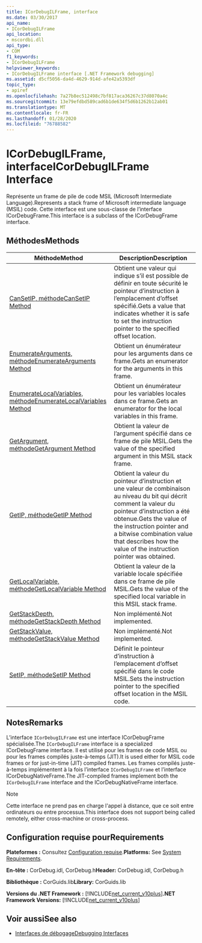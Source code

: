 ```yaml
---
title: ICorDebugILFrame, interface
ms.date: 03/30/2017
api_name:
- ICorDebugILFrame
api_location:
- mscordbi.dll
api_type:
- COM
f1_keywords:
- ICorDebugILFrame
helpviewer_keywords:
- ICorDebugILFrame interface [.NET Framework debugging]
ms.assetid: d5cf5056-da4d-4629-914d-afe42a5393df
topic_type:
- apiref
ms.openlocfilehash: 7a27b8ec512498c7bf817aca36267c37d8070a4c
ms.sourcegitcommit: 13e79efdbd589cad6b1de634f5d6b1262b12ab01
ms.translationtype: MT
ms.contentlocale: fr-FR
ms.lasthandoff: 01/28/2020
ms.locfileid: "76788582"
---
```

# <a name="icordebugilframe-interface"></a><span data-ttu-id="a3523-102">ICorDebugILFrame, interface</span><span class="sxs-lookup"><span data-stu-id="a3523-102">ICorDebugILFrame Interface</span></span>

<span data-ttu-id="a3523-103">Représente un frame de pile de code MSIL (Microsoft Intermediate Language).</span><span class="sxs-lookup"><span data-stu-id="a3523-103">Represents a stack frame of Microsoft intermediate language (MSIL) code.</span></span> <span data-ttu-id="a3523-104">Cette interface est une sous-classe de l’interface ICorDebugFrame.</span><span class="sxs-lookup"><span data-stu-id="a3523-104">This interface is a subclass of the ICorDebugFrame interface.</span></span>  
  
## <a name="methods"></a><span data-ttu-id="a3523-105">Méthodes</span><span class="sxs-lookup"><span data-stu-id="a3523-105">Methods</span></span>  
  
|<span data-ttu-id="a3523-106">Méthode</span><span class="sxs-lookup"><span data-stu-id="a3523-106">Method</span></span>|<span data-ttu-id="a3523-107">Description</span><span class="sxs-lookup"><span data-stu-id="a3523-107">Description</span></span>|  
|------------|-----------------|  
|[<span data-ttu-id="a3523-108">CanSetIP, méthode</span><span class="sxs-lookup"><span data-stu-id="a3523-108">CanSetIP Method</span></span>](icordebugilframe-cansetip-method.md)|<span data-ttu-id="a3523-109">Obtient une valeur qui indique s’il est possible de définir en toute sécurité le pointeur d’instruction à l’emplacement d’offset spécifié.</span><span class="sxs-lookup"><span data-stu-id="a3523-109">Gets a value that indicates whether it is safe to set the instruction pointer to the specified offset location.</span></span>|  
|[<span data-ttu-id="a3523-110">EnumerateArguments, méthode</span><span class="sxs-lookup"><span data-stu-id="a3523-110">EnumerateArguments Method</span></span>](icordebugilframe-enumeratearguments-method.md)|<span data-ttu-id="a3523-111">Obtient un énumérateur pour les arguments dans ce frame.</span><span class="sxs-lookup"><span data-stu-id="a3523-111">Gets an enumerator for the arguments in this frame.</span></span>|  
|[<span data-ttu-id="a3523-112">EnumerateLocalVariables, méthode</span><span class="sxs-lookup"><span data-stu-id="a3523-112">EnumerateLocalVariables Method</span></span>](icordebugilframe-enumeratelocalvariables-method.md)|<span data-ttu-id="a3523-113">Obtient un énumérateur pour les variables locales dans ce frame.</span><span class="sxs-lookup"><span data-stu-id="a3523-113">Gets an enumerator for the local variables in this frame.</span></span>|  
|[<span data-ttu-id="a3523-114">GetArgument, méthode</span><span class="sxs-lookup"><span data-stu-id="a3523-114">GetArgument Method</span></span>](icordebugilframe-getargument-method.md)|<span data-ttu-id="a3523-115">Obtient la valeur de l’argument spécifié dans ce frame de pile MSIL.</span><span class="sxs-lookup"><span data-stu-id="a3523-115">Gets the value of the specified argument in this MSIL stack frame.</span></span>|  
|[<span data-ttu-id="a3523-116">GetIP, méthode</span><span class="sxs-lookup"><span data-stu-id="a3523-116">GetIP Method</span></span>](icordebugilframe-getip-method.md)|<span data-ttu-id="a3523-117">Obtient la valeur du pointeur d’instruction et une valeur de combinaison au niveau du bit qui décrit comment la valeur du pointeur d’instruction a été obtenue.</span><span class="sxs-lookup"><span data-stu-id="a3523-117">Gets the value of the instruction pointer and a bitwise combination value that describes how the value of the instruction pointer was obtained.</span></span>|  
|[<span data-ttu-id="a3523-118">GetLocalVariable, méthode</span><span class="sxs-lookup"><span data-stu-id="a3523-118">GetLocalVariable Method</span></span>](icordebugilframe-getlocalvariable-method.md)|<span data-ttu-id="a3523-119">Obtient la valeur de la variable locale spécifiée dans ce frame de pile MSIL.</span><span class="sxs-lookup"><span data-stu-id="a3523-119">Gets the value of the specified local variable in this MSIL stack frame.</span></span>|  
|[<span data-ttu-id="a3523-120">GetStackDepth, méthode</span><span class="sxs-lookup"><span data-stu-id="a3523-120">GetStackDepth Method</span></span>](icordebugilframe-getstackdepth-method.md)|<span data-ttu-id="a3523-121">Non implémenté.</span><span class="sxs-lookup"><span data-stu-id="a3523-121">Not implemented.</span></span>|  
|[<span data-ttu-id="a3523-122">GetStackValue, méthode</span><span class="sxs-lookup"><span data-stu-id="a3523-122">GetStackValue Method</span></span>](icordebugilframe-getstackvalue-method.md)|<span data-ttu-id="a3523-123">Non implémenté.</span><span class="sxs-lookup"><span data-stu-id="a3523-123">Not implemented.</span></span>|  
|[<span data-ttu-id="a3523-124">SetIP, méthode</span><span class="sxs-lookup"><span data-stu-id="a3523-124">SetIP Method</span></span>](icordebugilframe-setip-method.md)|<span data-ttu-id="a3523-125">Définit le pointeur d’instruction à l’emplacement d’offset spécifié dans le code MSIL.</span><span class="sxs-lookup"><span data-stu-id="a3523-125">Sets the instruction pointer to the specified offset location in the MSIL code.</span></span>|  
  
## <a name="remarks"></a><span data-ttu-id="a3523-126">Notes</span><span class="sxs-lookup"><span data-stu-id="a3523-126">Remarks</span></span>  
 <span data-ttu-id="a3523-127">L’interface `ICorDebugILFrame` est une interface ICorDebugFrame spécialisée.</span><span class="sxs-lookup"><span data-stu-id="a3523-127">The `ICorDebugILFrame` interface is a specialized ICorDebugFrame interface.</span></span> <span data-ttu-id="a3523-128">Il est utilisé pour les frames de code MSIL ou pour les frames compilés juste-à-temps (JIT).</span><span class="sxs-lookup"><span data-stu-id="a3523-128">It is used either for MSIL code frames or for just-in-time (JIT) compiled frames.</span></span> <span data-ttu-id="a3523-129">Les frames compilés juste-à-temps implémentent à la fois l’interface `ICorDebugILFrame` et l’interface ICorDebugNativeFrame.</span><span class="sxs-lookup"><span data-stu-id="a3523-129">The JIT-compiled frames implement both the `ICorDebugILFrame` interface and the ICorDebugNativeFrame interface.</span></span>  
  
> [!NOTE]
> <span data-ttu-id="a3523-130">Cette interface ne prend pas en charge l'appel à distance, que ce soit entre ordinateurs ou entre processus.</span><span class="sxs-lookup"><span data-stu-id="a3523-130">This interface does not support being called remotely, either cross-machine or cross-process.</span></span>  
  
## <a name="requirements"></a><span data-ttu-id="a3523-131">Configuration requise pour</span><span class="sxs-lookup"><span data-stu-id="a3523-131">Requirements</span></span>  
 <span data-ttu-id="a3523-132">**Plateformes :** Consultez [Configuration requise](../../../../docs/framework/get-started/system-requirements.md).</span><span class="sxs-lookup"><span data-stu-id="a3523-132">**Platforms:** See [System Requirements](../../../../docs/framework/get-started/system-requirements.md).</span></span>  
  
 <span data-ttu-id="a3523-133">**En-tête :** CorDebug.idl, CorDebug.h</span><span class="sxs-lookup"><span data-stu-id="a3523-133">**Header:** CorDebug.idl, CorDebug.h</span></span>  
  
 <span data-ttu-id="a3523-134">**Bibliothèque :** CorGuids.lib</span><span class="sxs-lookup"><span data-stu-id="a3523-134">**Library:** CorGuids.lib</span></span>  
  
 <span data-ttu-id="a3523-135">**Versions du .NET Framework :** [!INCLUDE[net_current_v10plus](../../../../includes/net-current-v10plus-md.md)]</span><span class="sxs-lookup"><span data-stu-id="a3523-135">**.NET Framework Versions:** [!INCLUDE[net_current_v10plus](../../../../includes/net-current-v10plus-md.md)]</span></span>  
  
## <a name="see-also"></a><span data-ttu-id="a3523-136">Voir aussi</span><span class="sxs-lookup"><span data-stu-id="a3523-136">See also</span></span>

- [<span data-ttu-id="a3523-137">Interfaces de débogage</span><span class="sxs-lookup"><span data-stu-id="a3523-137">Debugging Interfaces</span></span>](debugging-interfaces.md)
